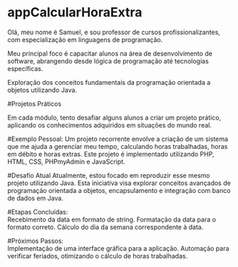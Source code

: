 # appCalcularHoraExtra
Olá, meu nome é Samuel, e sou professor de cursos profissionalizantes, com especialização em linguagens de programação. 

Meu principal foco é capacitar alunos na área de desenvolvimento de software, abrangendo desde lógica de programação até tecnologias específicas. 

Exploração dos conceitos fundamentais da programação orientada a objetos utilizando Java.  

#Projetos Práticos

Em cada módulo, tento desafiar alguns alunos a criar um projeto prático, aplicando os conhecimentos adquiridos em situações do mundo real.  

#Exemplo Pessoal: 
Um projeto recorrente envolve a criação de um sistema que me ajuda a gerenciar meu tempo, calculando horas trabalhadas, horas em débito e horas extras. Este projeto é implementado utilizando PHP, HTML, CSS, PHPmyAdmin e JavaScript.  

#Desafio Atual 
Atualmente, estou focado em reproduzir esse mesmo projeto utilizando Java. Esta iniciativa visa explorar conceitos avançados de programação orientada a objetos, encapsulamento e integração com banco de dados em Java. 

#Etapas Concluídas:  
Recebimento da data em formato de string. Formatação da data para o formato correto. Cálculo do dia da semana correspondente à data. 

#Próximos Passos:  
Implementação de uma interface gráfica para a aplicação. Automação para verificar feriados, otimizando o cálculo de horas trabalhadas.
